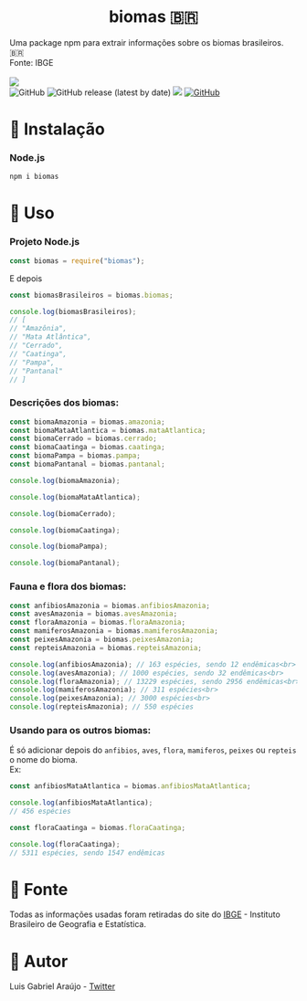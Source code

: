 <h1 align="center">biomas 🇧🇷</h1>
Uma package npm para extrair informações sobre os biomas brasileiros. 🇧🇷 <br>
Fonte: IBGE
<br>
<br>
<a href="https://nodei.co/npm/biomas/"><img src="https://nodei.co/npm/biomas.png"></a> <br>
<img alt="GitHub" src="https://img.shields.io/github/forks/luisgbr1el/biomas">
<img alt="GitHub release (latest by date)" src="https://img.shields.io/github/v/release/luisgbr1el/biomas"></a>
<img src="https://img.shields.io/github/stars/luisgbr1el/biomas">
<a href="https://github.com/luisgbr1el/biomas/blob/main/LICENSE"><img alt="GitHub" src="https://img.shields.io/github/license/luisgbr1el/biomas"></a> 

# 🚩 Instalação

### Node.js
```js
npm i biomas
```

# 🚩 Uso

### Projeto Node.js
```js
const biomas = require("biomas");
```
E depois
```js
const biomasBrasileiros = biomas.biomas;

console.log(biomasBrasileiros);
// [ 
// "Amazônia",
// "Mata Atlântica",
// "Cerrado", 
// "Caatinga", 
// "Pampa", 
// "Pantanal"
// ]
```


### Descrições dos biomas:
```js
const biomaAmazonia = biomas.amazonia;
const biomaMataAtlantica = biomas.mataAtlantica;
const biomaCerrado = biomas.cerrado;
const biomaCaatinga = biomas.caatinga;
const biomaPampa = biomas.pampa;
const biomaPantanal = biomas.pantanal;

console.log(biomaAmazonia);

console.log(biomaMataAtlantica);

console.log(biomaCerrado);

console.log(biomaCaatinga);

console.log(biomaPampa);

console.log(biomaPantanal);
```

### Fauna e flora dos biomas:
```js
const anfibiosAmazonia = biomas.anfibiosAmazonia;
const avesAmazonia = biomas.avesAmazonia;
const floraAmazonia = biomas.floraAmazonia;
const mamiferosAmazonia = biomas.mamiferosAmazonia;
const peixesAmazonia = biomas.peixesAmazonia;
const repteisAmazonia = biomas.repteisAmazonia;

console.log(anfibiosAmazonia); // 163 espécies, sendo 12 endêmicas<br>
console.log(avesAmazonia); // 1000 espécies, sendo 32 endêmicas<br>
console.log(floraAmazonia); // 13229 espécies, sendo 2956 endêmicas<br>
console.log(mamiferosAmazonia); // 311 espécies<br>
console.log(peixesAmazonia); // 3000 espécies<br>
console.log(repteisAmazonia); // 550 espécies
```

### Usando para os outros biomas:
É só adicionar depois do `anfibios`, `aves`, `flora`, `mamiferos`, `peixes` ou `repteis` o nome do bioma. <br>
Ex:
```js
const anfibiosMataAtlantica = biomas.anfibiosMataAtlantica;

console.log(anfibiosMataAtlantica);
// 456 espécies

const floraCaatinga = biomas.floraCaatinga;

console.log(floraCaatinga);
// 5311 espécies, sendo 1547 endêmicas
```

# 🚩 Fonte
Todas as informações usadas foram retiradas do site do [IBGE](https://educa.ibge.gov.br/jovens/conheca-o-brasil/territorio/18307-biomas-brasileiros.html) - Instituto Brasileiro de Geografia e Estatística.

# 🚩 Autor
Luis Gabriel Araújo - [Twitter](https://twitter.com/luisgbr1el)
